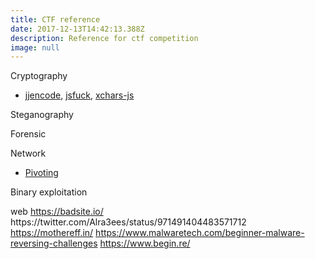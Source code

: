 ```yaml
---
title: CTF reference
date: 2017-12-13T14:42:13.388Z
description: Reference for ctf competition
image: null
---
```

Cryptography

* [jjencode](http://utf-8.jp/public/jjencode.html), [jsfuck](http://www.jsfuck.com/), [xchars-js](https://syllab.fr/projets/experiments/xcharsjs/5chars.pipeline.html)

Steganography

Forensic

Network

- [Pivoting](https://bitrot.sh/cheatsheet/14-12-2017-pivoting/)

Binary exploitation

web
https://badsite.io/
https:\/\/twitter.com\/Alra3ees\/status\/971491404483571712
https://mothereff.in/
https://www.malwaretech.com/beginner-malware-reversing-challenges
https://www.begin.re/





